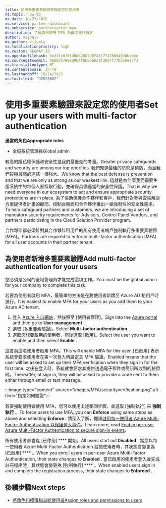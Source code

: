 ```yaml
---
title: 使用多重要素驗證來設定您的使用者
ms.topic: how-to
ms.date: 10/23/2020
ms.service: partner-dashboard
ms.subservice: partnercenter-mpn
description: 了解如何使用 MFA 為員工進行設定
author: vijvala
ms.author: vijvala
ms.localizationpriority: high
ms.custom: SEOMAY.20
ms.openlocfilehash: 5e31fe8f65d8d676b7e0745f7747865493bbe3ee
ms.sourcegitcommit: 4a88db7e9e90b4fbb2ba82af38d7f77b016977f3
ms.translationtype: HT
ms.contentlocale: zh-TW
ms.lasthandoff: 10/24/2020
ms.locfileid: "92526002"
---
```

# <a name="set-up-your-users-with-multi-factor-authentication"></a><span data-ttu-id="0c665-103">使用多重要素驗證來設定您的使用者</span><span class="sxs-lookup"><span data-stu-id="0c665-103">Set up your users with multi-factor authentication</span></span>

<span data-ttu-id="0c665-104">**適當的角色**</span><span class="sxs-lookup"><span data-stu-id="0c665-104">**Appropriate roles**</span></span>

- <span data-ttu-id="0c665-105">全域系統管理員</span><span class="sxs-lookup"><span data-stu-id="0c665-105">Global admin</span></span>

<span data-ttu-id="0c665-106">較高的隱私權保護和安全性是我們最優先的考量。</span><span class="sxs-lookup"><span data-stu-id="0c665-106">Greater privacy safeguards and security are among our top priorities.</span></span> <span data-ttu-id="0c665-107">我們知道最佳的防禦是預防，而且我們只與最弱的連結一樣強大。</span><span class="sxs-lookup"><span data-stu-id="0c665-107">We know that the best defense is prevention and that we are only as strong as our weakest link.</span></span> <span data-ttu-id="0c665-108">這就是為什麼我們需要生態系統中的每個人都採取行動，並確保具備適當的安全性保護。</span><span class="sxs-lookup"><span data-stu-id="0c665-108">That is why we need everyone in our ecosystem to act and ensure appropriate security protections are in place.</span></span> <span data-ttu-id="0c665-109">為了協助保護合作夥伴和客戶，我們針對參與雲端解決方案提供者計畫的顧問、控制台廠商和合作夥伴推出一組強制性的安全性需求。</span><span class="sxs-lookup"><span data-stu-id="0c665-109">To help safeguard partners and customers, we are introducing a set of mandatory security requirements for Advisors, Control Panel Vendors, and partners participating in the Cloud Solution Provider program.</span></span>

<span data-ttu-id="0c665-110">合作夥伴都必須針對其合作夥伴租用戶的所有使用者帳戶強制執行多重要素驗證 (MFA)。</span><span class="sxs-lookup"><span data-stu-id="0c665-110">Partners are required to enforce multi-factor authentication (MFA) for all user accounts in their partner tenant.</span></span> 

## <a name="add-multi-factor-authentication-for-your-users"></a><span data-ttu-id="0c665-111">為使用者新增多重要素驗證</span><span class="sxs-lookup"><span data-stu-id="0c665-111">Add multi-factor authentication for your users</span></span>

<span data-ttu-id="0c665-112">您必須是公司的全域管理員才能完成這項工作。</span><span class="sxs-lookup"><span data-stu-id="0c665-112">You must be the global admin for your company to complete this task.</span></span>

<span data-ttu-id="0c665-113">若要為使用者啟用 MFA，最簡單的方法是在將使用者新增至 Azure AD 租用戶時進行。</span><span class="sxs-lookup"><span data-stu-id="0c665-113">It is easiest to enable MFA for your users as you add them to your Azure AD tenant.</span></span>

1. <span data-ttu-id="0c665-114">登入 [Azure 入口網站](https://portal.azure.com)，然後移至 [使用者管理]。</span><span class="sxs-lookup"><span data-stu-id="0c665-114">Sign into the [Azure portal](https://portal.azure.com) and then go to **User management** .</span></span>
1. <span data-ttu-id="0c665-115">選取 [多重要素驗證]。</span><span class="sxs-lookup"><span data-stu-id="0c665-115">Select **Multi-factor authentication** .</span></span>
1. <span data-ttu-id="0c665-116">選取您想要啟用的使用者，然後選取 [啟用]。</span><span class="sxs-lookup"><span data-stu-id="0c665-116">Select the user you want to enable and then select **Enable** .</span></span>

<span data-ttu-id="0c665-117">這會為這名使用者啟用 MFA。</span><span class="sxs-lookup"><span data-stu-id="0c665-117">This will enable MFA for this user.</span></span> <span data-ttu-id="0c665-118">[已啟用] 表示系統會要求使用者在第一次登入時設定其 MFA 驗證。</span><span class="sxs-lookup"><span data-stu-id="0c665-118">Enabled means that the user will be asked to set up their MFA verification when they sign in for the first time.</span></span> <span data-ttu-id="0c665-119">之後在登入時，系統就會要求其提供透過電子郵件或簡訊所收到的驗證碼。</span><span class="sxs-lookup"><span data-stu-id="0c665-119">Thereafter, at sign in, they will be asked to provide a code sent to them either through email or text message.</span></span>  

:::image type="content" source="images/MFA/securityverification.png" alt-text="指定如何驗證":::

<span data-ttu-id="0c665-121">若要強制使用者使用 MFA，您可以使用上述相同步驟，並選取 [強制執行] 來 **強制執行** 。</span><span class="sxs-lookup"><span data-stu-id="0c665-121">To force users to use MFA, you can **Enforce** using same steps as above and selecting **Enforce** .</span></span> <span data-ttu-id="0c665-122">請深入了解，閱讀[啟用每一使用者 Azure Multi-Factor Authentication 以保護登入事件](https://docs.microsoft.com/azure/active-directory/authentication/howto-mfa-userstates)。</span><span class="sxs-lookup"><span data-stu-id="0c665-122">Learn more, read [Enable per-user Azure Multi-Factor Authentication to secure sign-in events](https://docs.microsoft.com/azure/active-directory/authentication/howto-mfa-userstates).</span></span> 

<span data-ttu-id="0c665-123">所有使用者都會從 [已停用] \*\*\*\* 開始。</span><span class="sxs-lookup"><span data-stu-id="0c665-123">All users start out **Disabled** .</span></span> <span data-ttu-id="0c665-124">當您以每一使用者 Azure Multi-Factor Authentication 註冊使用者時，其狀態會變更為 [已啟用] \*\*\*\* 。</span><span class="sxs-lookup"><span data-stu-id="0c665-124">When you enroll users in per-user Azure Multi-Factor Authentication, their state changes to **Enabled** .</span></span> <span data-ttu-id="0c665-125">當已啟用的使用者登入並完成註冊程序時，其狀態會變更為 [強制執行] \*\*\*\* 。</span><span class="sxs-lookup"><span data-stu-id="0c665-125">When enabled users sign in and complete the registration process, their state changes to **Enforced** .</span></span> 

## <a name="next-steps"></a><span data-ttu-id="0c665-126">後續步驟</span><span class="sxs-lookup"><span data-stu-id="0c665-126">Next steps</span></span>

- [<span data-ttu-id="0c665-127">將角色和權限指派給使用者</span><span class="sxs-lookup"><span data-stu-id="0c665-127">Assign roles and permissions to users</span></span>](permissions-overview.md)



